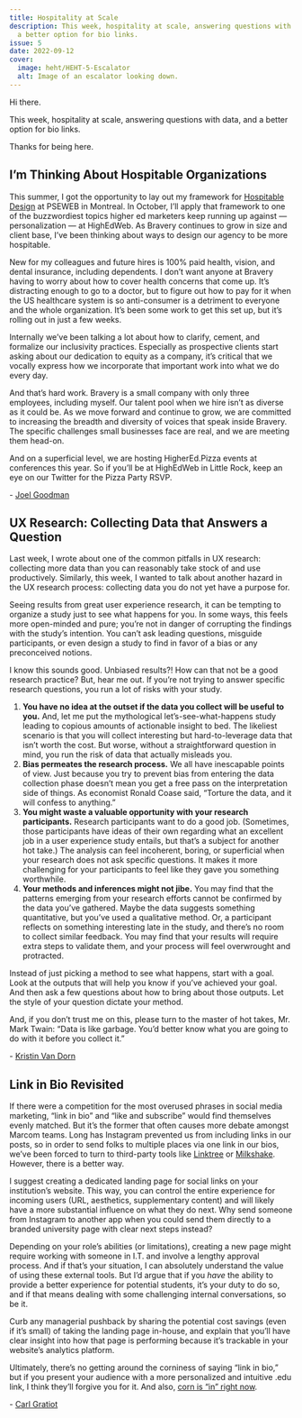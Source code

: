```yaml
---
title: Hospitality at Scale
description: This week, hospitality at scale, answering questions with data, and
  a better option for bio links.
issue: 5
date: 2022-09-12
cover:
  image: heht/HEHT-5-Escalator
  alt: Image of an escalator looking down.
---
```


Hi there.

This week, hospitality at scale, answering questions with data, and a better option for bio links.

Thanks for being here.

I’m Thinking About Hospitable Organizations
-------------------------------------------

This summer, I got the opportunity to lay out my framework for [Hospitable Design](https://bravery.co/insight/hospitable-design-framework/?utm_campaign=Higher%20Ed%20Hot%20Takes&utm_medium=email&utm_source=Revue%20newsletter) at PSEWEB in Montreal. In October, I’ll apply that framework to one of the buzzwordiest topics higher ed marketers keep running up against — personalization — at HighEdWeb. As Bravery continues to grow in size and client base, I’ve been thinking about ways to design our agency to be more hospitable.

New for my colleagues and future hires is 100% paid health, vision, and dental insurance, including dependents. I don’t want anyone at Bravery having to worry about how to cover health concerns that come up. It’s distracting enough to go to a doctor, but to figure out how to pay for it when the US healthcare system is so anti-consumer is a detriment to everyone and the whole organization. It’s been some work to get this set up, but it’s rolling out in just a few weeks.

Internally we’ve been talking a lot about how to clarify, cement, and formalize our inclusivity practices. Especially as prospective clients start asking about our dedication to equity as a company, it’s critical that we vocally express how we incorporate that important work into what we do every day.

And that’s hard work. Bravery is a small company with only three employees, including myself. Our talent pool when we hire isn’t as diverse as it could be. As we move forward and continue to grow, we are committed to increasing the breadth and diversity of voices that speak inside Bravery. The specific challenges small businesses face are real, and we are meeting them head-on.

And on a superficial level, we are hosting HigherEd.Pizza events at conferences this year. So if you’ll be at HighEdWeb in Little Rock, keep an eye on our Twitter for the Pizza Party RSVP.

\- [Joel Goodman](https://joelgoodman.co/?utm_source=HEHT)

UX Research: Collecting Data that Answers a Question
----------------------------------------------------

Last week, I wrote about one of the common pitfalls in UX research: collecting more data than you can reasonably take stock of and use productively. Similarly, this week, I wanted to talk about another hazard in the UX research process: collecting data you do not yet have a purpose for.

Seeing results from great user experience research, it can be tempting to organize a study just to see what happens for you. In some ways, this feels more open-minded and pure; you’re not in danger of corrupting the findings with the study’s intention. You can’t ask leading questions, misguide participants, or even design a study to find in favor of a bias or any preconceived notions.

I know this sounds good. Unbiased results?! How can that not be a good research practice? But, hear me out. If you’re not trying to answer specific research questions, you run a lot of risks with your study.

1. **You have no idea at the outset if the data you collect will be useful to you.** And, let me put the mythological let’s-see-what-happens study leading to copious amounts of actionable insight to bed. The likeliest scenario is that you will collect interesting but hard-to-leverage data that isn’t worth the cost. But worse, without a straightforward question in mind, you run the risk of data that actually misleads you.
2. **Bias permeates the research process.** We all have inescapable points of view. Just because you try to prevent bias from entering the data collection phase doesn’t mean you get a free pass on the interpretation side of things. As economist Ronald Coase said, “Torture the data, and it will confess to anything.”
3. **You might waste a valuable opportunity with your research participants.** Research participants want to do a good job. (Sometimes, those participants have ideas of their own regarding what an excellent job in a user experience study entails, but that’s a subject for another hot take.) The analysis can feel incoherent, boring, or superficial when your research does not ask specific questions. It makes it more challenging for your participants to feel like they gave you something worthwhile.
4. **Your methods and inferences might not jibe.** You may find that the patterns emerging from your research efforts cannot be confirmed by the data you’ve gathered. Maybe the data suggests something quantitative, but you’ve used a qualitative method. Or, a participant reflects on something interesting late in the study, and there’s no room to collect similar feedback. You may find that your results will require extra steps to validate them, and your process will feel overwrought and protracted.

Instead of just picking a method to see what happens, start with a goal. Look at the outputs that will help you know if you’ve achieved your goal. And then ask a few questions about how to bring about those outputs. Let the style of your question dictate your method.

And, if you don’t trust me on this, please turn to the master of hot takes, Mr. Mark Twain: “Data is like garbage. You’d better know what you are going to do with it before you collect it.”

\- [Kristin Van Dorn](https://twitter.com/yossariansghost?utm_campaign=Higher%20Ed%20Hot%20Takes&utm_medium=email&utm_source=Revue%20newsletter)

Link in Bio Revisited
---------------------

If there were a competition for the most overused phrases in social media marketing, “link in bio” and “like and subscribe” would find themselves evenly matched. But it’s the former that often causes more debate amongst Marcom teams. Long has Instagram prevented us from including links in our posts, so in order to send folks to multiple places via one link in our bios, we’ve been forced to turn to third-party tools like [Linktree](https://linktr.ee/?utm_campaign=Higher%20Ed%20Hot%20Takes&utm_medium=email&utm_source=Revue%20newsletter) or [Milkshake](https://milkshake.app/?utm_campaign=Higher%20Ed%20Hot%20Takes&utm_medium=email&utm_source=Revue%20newsletter). However, there is a better way.

I suggest creating a dedicated landing page for social links on your institution’s website. This way, you can control the entire experience for incoming users (URL, aesthetics, supplementary content) and will likely have a more substantial influence on what they do next. Why send someone from Instagram to another app when you could send them directly to a branded university page with clear next steps instead?

Depending on your role’s abilities (or limitations), creating a new page might require working with someone in I.T. and involve a lengthy approval process. And if that’s your situation, I can absolutely understand the value of using these external tools. But I’d argue that if you _have_ the ability to provide a better experience for potential students, it’s your duty to do so, and if that means dealing with some challenging internal conversations, so be it.

Curb any managerial pushback by sharing the potential cost savings (even if it’s small) of taking the landing page in-house, and explain that you’ll have clear insight into how that page is performing because it’s trackable in your website’s analytics platform.

Ultimately, there’s no getting around the corniness of saying “link in bio,” but if you present your audience with a more personalized and intuitive .edu link, I think they’ll forgive you for it. And also, [corn is “in” right now](https://www.youtube.com/watch?utm_campaign=Higher%20Ed%20Hot%20Takes&utm_medium=email&utm_source=Revue%20newsletter&v=_caMQpiwiaU).

\- [Carl Gratiot](https://twitter.com/CarlGratiot?utm_campaign=Higher%20Ed%20Hot%20Takes&utm_medium=email&utm_source=Revue%20newsletter)
